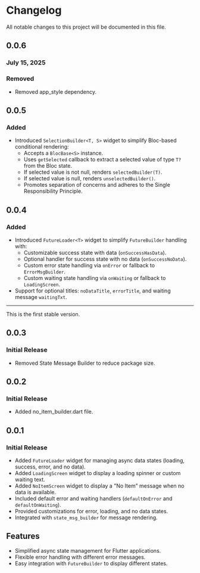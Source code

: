 # Changelog

All notable changes to this project will be documented in this file.

## 0.0.6
### July 15, 2025
### Removed
- Removed app_style dependency.

## 0.0.5
### Added
* Introduced `SelectionBuilder<T, S>` widget to simplify Bloc-based conditional rendering:
  * Accepts a `BlocBase<S>` instance.
  * Uses `getSelected` callback to extract a selected value of type `T?` from the Bloc state.
  * If selected value is not null, renders `selectedBuilder(T)`.
  * If selected value is null, renders `unselectedBuilder()`.
  * Promotes separation of concerns and adheres to the Single Responsibility Principle.

## 0.0.4
### Added
* Introduced `FutureLoader<T>` widget to simplify `FutureBuilder` handling with:
  * Customizable success state with data (`onSuccessHasData`).
  * Optional handler for success state with no data (`onSuccessNoData`).
  * Custom error state handling via `onError` or fallback to `ErrorMsgBuilder`.
  * Custom waiting state handling via `onWaiting` or fallback to `LoadingScreen`.
* Support for optional titles: `noDataTitle`, `errorTitle`, and waiting message `waitingTxt`.

---

This is the first stable version.

## 0.0.3
### Initial Release
* Removed State Message Builder to reduce package size.

## 0.0.2
### Initial Release
* Added no\_item\_builder.dart file.

## 0.0.1
### Initial Release
* Added `FutureLoader` widget for managing async data states (loading, success, error, and no data).
* Added `LoadingScreen` widget to display a loading spinner or custom waiting text.
* Added `NoItemScreen` widget to display a "No Item" message when no data is available.
* Included default error and waiting handlers (`defaultOnError` and `defaultOnWaiting`).
* Provided customizations for error, loading, and no data states.
* Integrated with `state_msg_builder` for message rendering.

## Features

* Simplified async state management for Flutter applications.
* Flexible error handling with different error messages.
* Easy integration with `FutureBuilder` to display different states.

